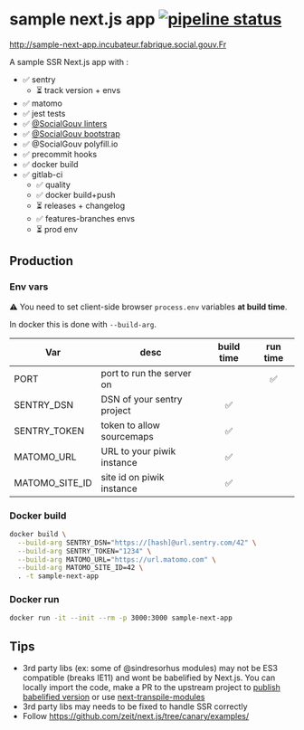 # sample next.js app [![pipeline status](https://gitlab.factory.social.gouv.fr/SocialGouv/sample-next-app/badges/master/pipeline.svg)](https://gitlab.factory.social.gouv.fr/SocialGouv/sample-next-app/commits/master)

http://sample-next-app.incubateur.fabrique.social.gouv.Fr

A sample SSR Next.js app with :

- ✅ sentry
  - ⏳ track version + envs
- ✅ matomo
- ✅ jest tests
- ✅ [@SocialGouv linters](https://github.com/SocialGouv/linters/)
- ✅ [@SocialGouv bootstrap](https://github.com/SocialGouv/bootstrap)
- ✅ @SocialGouv polyfill.io
- ✅ precommit hooks
- ✅ docker build
- ✅ gitlab-ci
  - ✅ quality
  - ✅ docker build+push
  - ⏳ releases + changelog
  - ✅ features-branches envs
  - ⏳ prod env

## Production

### Env vars

⚠ You need to set client-side browser `process.env` variables **at build time**.

In docker this is done with `--build-arg`.

| Var            | desc                       | build time | run time |
| -------------- | -------------------------- | :--------: | :------: |
| PORT           | port to run the server on  |            |    ✅    |
| SENTRY_DSN     | DSN of your sentry project |     ✅     |
| SENTRY_TOKEN   | token to allow sourcemaps  |     ✅     |
| MATOMO_URL     | URL to your piwik instance |     ✅     |
| MATOMO_SITE_ID | site id on piwik instance  |     ✅     |

### Docker build

```sh
docker build \
  --build-arg SENTRY_DSN="https://[hash]@url.sentry.com/42" \
  --build-arg SENTRY_TOKEN="1234" \
  --build-arg MATOMO_URL="https://url.matomo.com" \
  --build-arg MATOMO_SITE_ID=42 \
  . -t sample-next-app
```

### Docker run

```sh
docker run -it --init --rm -p 3000:3000 sample-next-app
```

## Tips

- 3rd party libs (ex: some of @sindresorhus modules) may not be ES3 compatible (breaks IE11) and wont be babelified by Next.js. You can locally import the code, make a PR to the upstream project to [publish babelified version](https://github.com/elijahmanor/cross-var/pull/7/files) or use [next-transpile-modules](https://github.com/martpie/next-transpile-modules)
- 3rd party libs may needs to be fixed to handle SSR correctly
- Follow https://github.com/zeit/next.js/tree/canary/examples/
